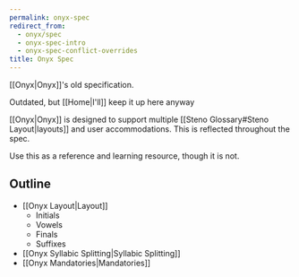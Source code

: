 ```yaml
---
permalink: onyx-spec
redirect_from:
  - onyx/spec
  - onyx-spec-intro
  - onyx-spec-conflict-overrides
title: Onyx Spec
---
```


[[Onyx|Onyx]]'s old specification.

Outdated, but [[Home|I'll]] keep it up here anyway

[[Onyx|Onyx]] is designed to support multiple [[Steno Glossary#Steno Layout|layouts]] and user accommodations. This is reflected throughout the spec.

Use this as a reference and learning resource, though it is not.

## Outline

- [[Onyx Layout|Layout]]
  - Initials
  - Vowels
  - Finals
  - Suffixes
- [[Onyx Syllabic Splitting|Syllabic Splitting]]
- [[Onyx Mandatories|Mandatories]]
